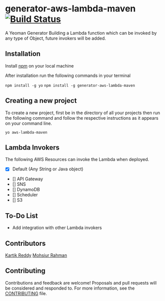 # generator-aws-lambda-maven [![Build Status](https://travis-ci.org/mohsiur/generator-aws-lambda-maven.svg?branch=fresh-generator)](https://travis-ci.org/mohsiur/generator-aws-lambda-maven)

A Yeoman Generator Building a Lambda function which can be invoked by any type of Object, future invokers will be added.

## Installation

Install [npm](https://nodejs.org/en/) on your local machine

After installation run the following commands in your terminal

`npm install -g yo`
`npm install -g generator-aws-lambda-maven`

## Creating a new project

To create a new project, first be in the directory of all your projects then run the following command and follow the respective instructions as it appears on your command line.

`yo aws-lambda-maven`

## Lambda Invokers

The following AWS Resources can invoke the Lambda when deployed.

- [x] Default (Any String or Java object)
- [] API Gateway
- [] SNS
- [] DynamoDB
- [] Scheduler
- [] S3

## To-Do List

* Add integration with other Lambda invokers

## Contributors

[Kartik Reddy](https://github.com/)
[Mohsiur Rahman](https://github.com/mohsiur)

## Contributing

Contributions and feedback are welcome! Proposals and pull requests will be considered and responded to. For more information, see the [CONTRIBUTING](CONTRIBUTING.md) file.
